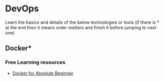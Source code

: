 # DevOps


Learn the basics and details of the below technologies or tools (if there is * at the end then it means order matters and finish it before jumping to next one)


## Docker*

### Free Learning resources

* [Docker for Absolute Beginner](https://kodekloud.com/courses/docker-for-the-absolute-beginner/)
